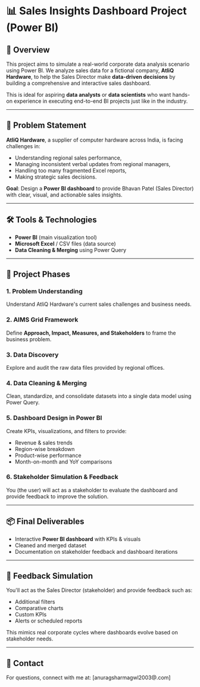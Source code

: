 # 📊 Sales Insights Dashboard Project (Power BI)

## 🚀 Overview

This project aims to simulate a real-world corporate data analysis scenario using Power BI. We analyze sales data for a fictional company, **AtliQ Hardware**, to help the Sales Director make **data-driven decisions** by building a comprehensive and interactive sales dashboard.

This is ideal for aspiring **data analysts** or **data scientists** who want hands-on experience in executing end-to-end BI projects just like in the industry.

---

## 🧠 Problem Statement

**AtliQ Hardware**, a supplier of computer hardware across India, is facing challenges in:
- Understanding regional sales performance,
- Managing inconsistent verbal updates from regional managers,
- Handling too many fragmented Excel reports,
- Making strategic sales decisions.

**Goal**: Design a **Power BI dashboard** to provide Bhavan Patel (Sales Director) with clear, visual, and actionable sales insights.

---

## 🛠️ Tools & Technologies

- **Power BI** (main visualization tool)
- **Microsoft Excel** / CSV files (data source)
- **Data Cleaning & Merging** using Power Query

---

## 🧩 Project Phases

### 1. Problem Understanding
Understand AtliQ Hardware's current sales challenges and business needs.

### 2. AIMS Grid Framework
Define **Approach, Impact, Measures, and Stakeholders** to frame the business problem.

### 3. Data Discovery
Explore and audit the raw data files provided by regional offices.

### 4. Data Cleaning & Merging
Clean, standardize, and consolidate datasets into a single data model using Power Query.

### 5. Dashboard Design in Power BI
Create KPIs, visualizations, and filters to provide:
- Revenue & sales trends
- Region-wise breakdown
- Product-wise performance
- Month-on-month and YoY comparisons

### 6. Stakeholder Simulation & Feedback
You (the user) will act as a stakeholder to evaluate the dashboard and provide feedback to improve the solution.

---

## 📦 Final Deliverables

- Interactive **Power BI dashboard** with KPIs & visuals
- Cleaned and merged dataset
- Documentation on stakeholder feedback and dashboard iterations

---

## 🔁 Feedback Simulation

You'll act as the Sales Director (stakeholder) and provide feedback such as:
- Additional filters
- Comparative charts
- Custom KPIs
- Alerts or scheduled reports

This mimics real corporate cycles where dashboards evolve based on stakeholder needs.

---

## 📧 Contact

For questions, connect with me at: [anuragsharmagwl2003@.com]


